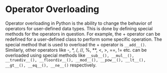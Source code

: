 # Operator Overloading

Operator overloading in Python is the ability to change the behavior of operators for user-defined data types. This is done by defining special methods for the operators in question. For example, the + operator can be redefined for a user-defined class to perform some specific operation. The special method that is used to overload the + operator is `__add__()`. Similarly, other operators like -, \*, /, //, %, \*\*, <, >, ==, != etc. can be overloaded using special methods like `__sub__(), __mul__(), __truediv__(), __floordiv__(), __mod__(), __pow__(), __lt__(), __gt__(), __eq__(), __ne__()` respectively.
